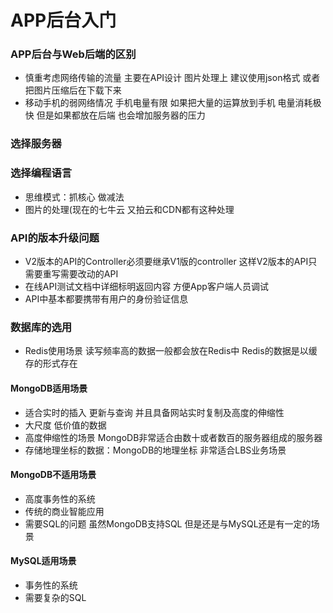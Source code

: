 # APP后台入门
### APP后台与Web后端的区别
- 慎重考虑网络传输的流量 主要在API设计 图片处理上 建议使用json格式 或者把图片压缩后在下载下来
- 移动手机的弱网络情况 手机电量有限 如果把大量的运算放到手机 电量消耗极快 但是如果都放在后端 也会增加服务器的压力
### 选择服务器

### 选择编程语言
- 思维模式：抓核心 做减法
- 图片的处理(现在的七牛云 又拍云和CDN都有这种处理

### API的版本升级问题
- V2版本的API的Controller必须要继承V1版的controller 这样V2版本的API只需要重写需要改动的API
- 在线API测试文档中详细标明返回内容 方便App客户端人员调试
- API中基本都要携带有用户的身份验证信息

### 数据库的选用
- Redis使用场景 读写频率高的数据一般都会放在Redis中 Redis的数据是以缓存的形式存在

#### MongoDB适用场景 
- 适合实时的插入 更新与查询 并且具备网站实时复制及高度的伸缩性 
- 大尺度 低价值的数据
- 高度伸缩性的场景 MongoDB非常适合由数十或者数百的服务器组成的服务器
- 存储地理坐标的数据：MongoDB的地理坐标 非常适合LBS业务场景

#### MongoDB不适用场景
- 高度事务性的系统
- 传统的商业智能应用
- 需要SQL的问题 虽然MongoDB支持SQL 但是还是与MySQL还是有一定的场景

#### MySQL适用场景
- 事务性的系统
- 需要复杂的SQL





